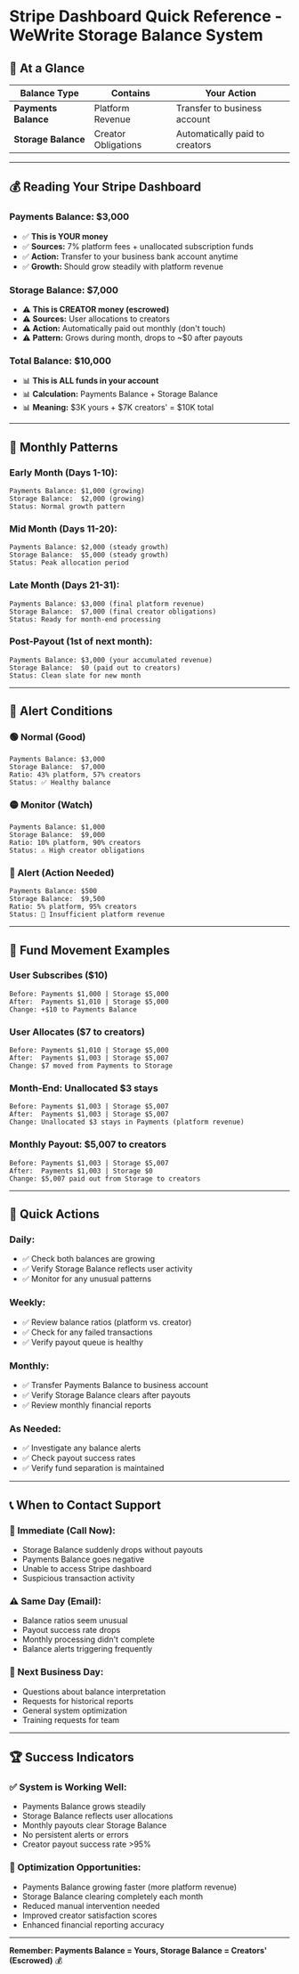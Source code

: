# Stripe Dashboard Quick Reference - WeWrite Storage Balance System

## 🎯 **At a Glance**

| Balance Type | Contains | Your Action |
|--------------|----------|-------------|
| **Payments Balance** | Platform Revenue | Transfer to business account |
| **Storage Balance** | Creator Obligations | Automatically paid to creators |

---

## 💰 **Reading Your Stripe Dashboard**

### **Payments Balance: $3,000**
- ✅ **This is YOUR money**
- ✅ **Sources:** 7% platform fees + unallocated subscription funds
- ✅ **Action:** Transfer to your business bank account anytime
- ✅ **Growth:** Should grow steadily with platform revenue

### **Storage Balance: $7,000**
- ⚠️ **This is CREATOR money (escrowed)**
- ⚠️ **Sources:** User allocations to creators
- ⚠️ **Action:** Automatically paid out monthly (don't touch)
- ⚠️ **Pattern:** Grows during month, drops to ~$0 after payouts

### **Total Balance: $10,000**
- 📊 **This is ALL funds in your account**
- 📊 **Calculation:** Payments Balance + Storage Balance
- 📊 **Meaning:** $3K yours + $7K creators' = $10K total

---

## 📅 **Monthly Patterns**

### **Early Month (Days 1-10):**
```
Payments Balance: $1,000 (growing)
Storage Balance:  $2,000 (growing)
Status: Normal growth pattern
```

### **Mid Month (Days 11-20):**
```
Payments Balance: $2,000 (steady growth)
Storage Balance:  $5,000 (steady growth)
Status: Peak allocation period
```

### **Late Month (Days 21-31):**
```
Payments Balance: $3,000 (final platform revenue)
Storage Balance:  $7,000 (final creator obligations)
Status: Ready for month-end processing
```

### **Post-Payout (1st of next month):**
```
Payments Balance: $3,000 (your accumulated revenue)
Storage Balance:  $0 (paid out to creators)
Status: Clean slate for new month
```

---

## 🚨 **Alert Conditions**

### **🟢 Normal (Good)**
```
Payments Balance: $3,000
Storage Balance:  $7,000
Ratio: 43% platform, 57% creators
Status: ✅ Healthy balance
```

### **🟡 Monitor (Watch)**
```
Payments Balance: $1,000
Storage Balance:  $9,000
Ratio: 10% platform, 90% creators
Status: ⚠️ High creator obligations
```

### **🔴 Alert (Action Needed)**
```
Payments Balance: $500
Storage Balance:  $9,500
Ratio: 5% platform, 95% creators
Status: 🚨 Insufficient platform revenue
```

---

## 🔄 **Fund Movement Examples**

### **User Subscribes ($10)**
```
Before: Payments $1,000 | Storage $5,000
After:  Payments $1,010 | Storage $5,000
Change: +$10 to Payments Balance
```

### **User Allocates ($7 to creators)**
```
Before: Payments $1,010 | Storage $5,000
After:  Payments $1,003 | Storage $5,007
Change: $7 moved from Payments to Storage
```

### **Month-End: Unallocated $3 stays**
```
Before: Payments $1,003 | Storage $5,007
After:  Payments $1,003 | Storage $5,007
Change: Unallocated $3 stays in Payments (platform revenue)
```

### **Monthly Payout: $5,007 to creators**
```
Before: Payments $1,003 | Storage $5,007
After:  Payments $1,003 | Storage $0
Change: $5,007 paid out from Storage to creators
```

---

## 🎯 **Quick Actions**

### **Daily:**
- ✅ Check both balances are growing
- ✅ Verify Storage Balance reflects user activity
- ✅ Monitor for any unusual patterns

### **Weekly:**
- ✅ Review balance ratios (platform vs. creator)
- ✅ Check for any failed transactions
- ✅ Verify payout queue is healthy

### **Monthly:**
- ✅ Transfer Payments Balance to business account
- ✅ Verify Storage Balance clears after payouts
- ✅ Review monthly financial reports

### **As Needed:**
- ✅ Investigate any balance alerts
- ✅ Check payout success rates
- ✅ Verify fund separation is maintained

---

## 📞 **When to Contact Support**

### **🚨 Immediate (Call Now):**
- Storage Balance suddenly drops without payouts
- Payments Balance goes negative
- Unable to access Stripe dashboard
- Suspicious transaction activity

### **⚠️ Same Day (Email):**
- Balance ratios seem unusual
- Payout success rate drops
- Monthly processing didn't complete
- Balance alerts triggering frequently

### **📧 Next Business Day:**
- Questions about balance interpretation
- Requests for historical reports
- General system optimization
- Training requests for team

---

## 🏆 **Success Indicators**

### **✅ System is Working Well:**
- Payments Balance grows steadily
- Storage Balance reflects user allocations
- Monthly payouts clear Storage Balance
- No persistent alerts or errors
- Creator payout success rate >95%

### **🎯 Optimization Opportunities:**
- Payments Balance growing faster (more platform revenue)
- Storage Balance clearing completely each month
- Reduced manual intervention needed
- Improved creator satisfaction scores
- Enhanced financial reporting accuracy

---

**Remember: Payments Balance = Yours, Storage Balance = Creators' (Escrowed)** 💰
